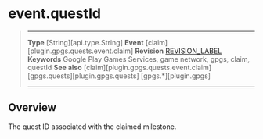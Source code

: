 # event.questId

> --------------------- ------------------------------------------------------------------------------------------
> __Type__              [String][api.type.String]
> __Event__             [claim][plugin.gpgs.quests.event.claim]
> __Revision__          [REVISION_LABEL](REVISION_URL)
> __Keywords__          Google Play Games Services, game network, gpgs, claim, questId
> __See also__          [claim][plugin.gpgs.quests.event.claim]
>						[gpgs.quests][plugin.gpgs.quests]
>                       [gpgs.*][plugin.gpgs]
> --------------------- ------------------------------------------------------------------------------------------

## Overview

The quest ID associated with the claimed milestone.